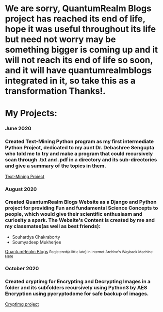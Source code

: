 
<h1>We are sorry, QuantumRealm Blogs project has reached its end of life, hope it was useful throughout its life but need not worry may be something bigger is coming up and it will not reach its end of life so soon, and it will have quantumrealmblogs integrated in it, so take this as a transformation Thanks!.</h1>



# My Projects:

### June 2020
### Created Text-Mining Python program as my first intermediate Python Project, dedicated to my aunt Dr. Debashree Sengupta who told me to try and make a program that could recursively scan through .txt and .pdf in a directory and its sub-directories and give a summary of the topics in them.
<a href="https://www.github.com/manavsengupta/textminingproject">Text-Mining Project</a>

### August 2020
### Created QuantumRealm Blogs Website as a Django and Python project for providing Fun and fundamental Science Concepts to people, which would give their scientific enthusiasm and curiosity a spark. The Website's Content is created by me and my classmates(as well as best friends):
<ul>
  <li>
  Souhardya Chakraborty
  </li>
  <li>
  Soumyadeep Mukherjee
  </li>

</ul>
<a href="https://www.quantumrealm.in">QuantumRealm Blogs</a>
<small>Registered(a little late) in Internet Archive's Wayback Machine <a href="https://web.archive.org/web/*/https://www.quantumrealm.in/"> Here </a></small>

### October 2020
### Created cryptimg for Encrypting and Decrypting Images in a folder and its subfolders recursively using Python3 by AES Encryption using pycryptodome for safe backup of images.
<a href="https://www.github.com/manavsengupta/cryptimg">CryptImg project</a>

